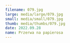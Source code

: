 ```yaml
---
filename: 079.jpg
large: media/large/079.jpg
small: media/small/079.jpg
thumb: media/thumbs/079.jpg
date: 2022.09.28
name: Przerwa na papierosa
---
```

